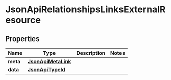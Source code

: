 
# JsonApiRelationshipsLinksExternalResource

## Properties
Name | Type | Description | Notes
------------ | ------------- | ------------- | -------------
**meta** | [**JsonApiMetaLink**](JsonApiMetaLink.md) |  | 
**data** | [**JsonApiTypeId**](JsonApiTypeId.md) |  | 



